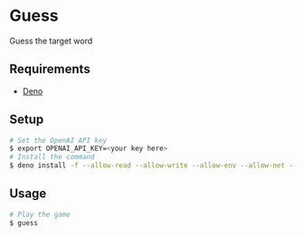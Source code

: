 # Guess

Guess the target word

## Requirements

- [Deno](https://deno.land/)

## Setup

```bash
# Set the OpenAI API key
$ export OPENAI_API_KEY=<your key here>
# Install the command
$ deno install -f --allow-read --allow-write --allow-env --allow-net --unstable -n guess https://raw.githubusercontent.com/kaiiy/guess/v0.1.0/cli.ts
```

## Usage

```bash
# Play the game
$ guess
```